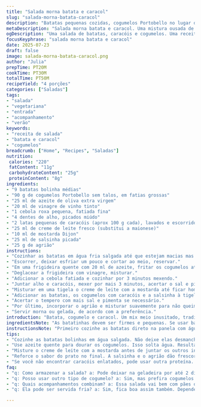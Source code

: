 ```yaml
---
title: "Salada morna batata e caracol"
slug: "salada-morna-batata-caracol"
description: "Batatas pequenas cozidas, cogumelos Portobello no lugar dos shiitakes e caracóis em conserva."
metaDescription: "Salada morna batata e caracol. Uma mistura ousada de sabores franceses com ingredientes brasileiros. Perfeita como entrada ou acompanhamento."
ogDescription: "Uma salada de batatas, caracóis e cogumelos. Uma receita que mescla o clássico francês e o sabor brasileiro."
focusKeyphrase: "salada morna batata e caracol"
date: 2025-07-23
draft: false
image: salada-morna-batata-caracol.png
author: "Julia"
prepTime: PT20M
cookTime: PT30M
totalTime: PT50M
recipeYield: "4 porções"
categories: ["Saladas"]
tags:
- "salada"
- "vegetariana"
- "entrada"
- "acompanhamento"
- "verão"
keywords:
- "receita de salada"
- "batata e caracol"
- "cogumelos"
breadcrumb: ["Home", "Recipes", "Saladas"]
nutrition: 
 calories: "220"
 fatContent: "11g"
 carbohydrateContent: "25g"
 proteinContent: "8g"
ingredients:
- "9 batatas bolinha médias"
- "90 g de cogumelos Portobello sem talos, em fatias grossas"
- "25 ml de azeite de oliva extra virgem"
- "20 ml de vinagre de vinho tinto"
- "1 cebola roxa pequena, fatiada fina"
- "4 dentes de alho, picados miúdo"
- "2 latas pequenas de caracóis (aprox 100 g cada), lavados e escorridos"
- "25 ml de creme de leite fresco (substitui a maionese)"
- "10 ml de mostarda Dijon"
- "25 ml de salsinha picada"
- "25 g de agrião"
instructions:
- "Cozinhar as batatas em água fria salgada até que estejam macias mas firmes, cerca de 20 minutos."
- "Escorrer, deixar esfriar um pouco e cortar ao meio, reservar."
- "Em uma frigideira quente com 20 ml de azeite, fritar os cogumelos até dourarem. Salpicar sal e pimenta."
- "Deglacear a frigideira com vinagre, misturar."
- "Adicionar a cebola fatiada e cozinhar por 3 minutos mexendo."
- "Juntar alho e caracóis, mexer por mais 3 minutos, acertar o sal e pimenta."
- "Misturar em uma tigela o creme de leite com a mostarda até ficar homogêneo."
- "Adicionar as batatas, os cogumelos com caracóis e a salsinha à tigela. Misturar tudo delicadamente."
- "Acertar o tempero com mais sal e pimenta se necessário."
- "Por último, incorporar o agrião e misturar suavemente para não queimar as folhas."
- "Servir morna ou gelada, de acordo com a preferência."
introduction: "Batata, cogumelo e caracol. Um mix meio inusitado, tradicional francês, adaptado ao jeito brasileiro com Portobello. Cozinhar batata na hora certa para não desmanchar. Depois cogumelos que soltam sabor e textura pesada, pra equilibrar. Caracóis dão aquele sabor do mar, terra e ervas frescas quebram a gordura e untuosidade do creme. A maionese virou creme de leite pra deixar mais macia e leve. Tudo misturado na tigela, com a salsinha e agrião iluminando o prato. Tem que ser mistura rápida e delicada, nada de bater muito pra não amassar a batata. Uma receitinha pra servir quente ou fria, depende do dia. Pode comer como entrada ou acompanhamento diferente do comum. Fácil, diferente, com cara de festa sem complicação. Poções equilibradas, sabores distintos, um pulo no clássico francês. "
ingredientsNote: "As batatinhas devem ser firmes e pequenas. Se usar batatas grandes, pode cortar em pedaços menores para que cozinhem por igual. Troque os shiitakes pelos cogumelos Portobello, mais comuns no Brasil, têm sabor robusto que casa bem com caracóis. O vinagre de vinho tinto substitui o xerez, que é mais difícil de achar por aqui. Creme de leite no lugar da maionese suaviza, deixa mais leve, e equilibra o vinagre e a mostarda fortes. Agrião funciona como o cresson, adiciona aquela crocância fresca e um toque amargo que cria contraste muito importante no final. Quanto aos temperos, não exagere no alho para não mascarar o sabor natural dos caracóis. Ajuste a quantidade de cebola ao seu gosto, pode substituir por cebola branca ou roxa dependendo da disponibilidade. Sempre prove o sal e pimenta para adequar. Uso azeite extra virgem nacional para sabor e saudabilidade."
instructionsNote: "Primeiro cozinhe as batatas direto na panela com água fria salgada; isso evita que cozinhem muito rápido por fora e ainda fiquem duras por dentro. Teste o ponto espetando com garfo. Na frigideira, aqueça o azeite antes de colocar os cogumelos para que eles fiquem dourados e não soltem muita água. O vinagre vai deglacear, soltar os resíduos e caramelizar o fundo, adicionando sabor. Depois que colocar cebola e alho, cozinhe pouco para que não amoleçam demais e percam textura. Ao adicionar os caracóis, mexa com cuidado para não quebrá-los. Misture o creme de leite com mostarda à parte antes de juntar tudo para que o molho não fique com grumos. Incorpore a salsinha junto com as batatas para distribuir o sabor verde homogêneo. Por último, o agrião, que é delicado, vai por cima misturando suavemente, para não murchar. Sirva a salada morna, temperatura ambiente ou levemente fria depende da ocasião. Essa foi a ordem mais eficiente para preservar textura, sabor e calor do prato."
tips:
- "Cozinhe as batatas bolinhas em água salgada. Não deixe elas desmanchar. Teste com garfo. O ponto é importante. Dicas: água fria para cozinhar. Assim, garantimos mais firmeza."
- "Use azeite quente para dourar os cogumelos. Isso solta água. Resultado: tem que ficar crocante. Tempere bem. O sal e pimenta são importantes. Deglaceie com o vinagre para intensificar o sabor."
- "Misture o creme de leite com a mostarda antes de juntar os outros ingredientes. Isso impede que o molho vire grumos, pra ficar homogêneo e leve. É crucial essa parte."
- "Reforce o sabor do prato no final. A salsinha e o agrião dão frescor. Não esqueça de incorporar os ingredientes de forma suave. Para evitar esmagar as batatas que estão ainda com consistência."
- "Se você não encontrar caracóis enlatados, pode usar outra proteína. Mas o sabor vai variar. Alternativas incluem camarões ou até atum. Porém, o gosto vai mudar bastante, fique atento."
faq:
- "q: Como armazenar a salada? a: Pode deixar na geladeira por até 2 dias. Use um recipiente fechado. Desta forma, preserva o sabor."
- "q: Posso usar outro tipo de cogumelo? a: Sim, mas prefira cogumelos que têm sabor forte. Depois, eles devem ser picados em pedaços maiores. O sabor muda."
- "q: Quais acompanhamentos combinam? a: Essa salada vai bem com pães ou carnes grelhadas. Adiciona textura e sabor. Numa refeição completa é importante."
- "q: Ela pode ser servida fria? a: Sim, fica boa assim também. Dependendo do clima, escolha a temperatura. Para eventos, pode ser gelada. Mais refrescante."

---
```

